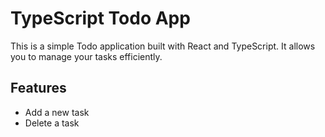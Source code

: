 <h1>TypeScript Todo App</h1>
<p></p>This is a simple Todo application built with React and TypeScript. It allows you to manage your tasks efficiently.</p>

<h2>Features</h2>
<ul>
 <li>Add a new task</li>
 <li>Delete a task</li>
</ul>

